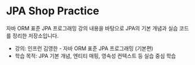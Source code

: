 # JPA Shop Practice

자바 ORM 표준 JPA 프로그래밍 강의 내용을 바탕으로 JPA의 기본 개념과 실습 코드를 정리한 저장소입니다.

- 강의: 인프런 김영한 - 자바 ORM 표준 JPA 프로그래밍 (기본편)
- 학습 목적: JPA 기본 개념, 엔티티 매핑, 영속성 컨텍스트 등 실습 중심 학습

